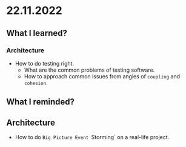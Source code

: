 # 22.11.2022

## What I learned?

### Architecture

- How to do testing right.
  - What are the common problems of testing software.
  - How to approach common issues from angles of `coupling` and `cohesion`. 

## What I reminded?

## Architecture

- How to do `Big Picture Event `Storming` on a real-life project.
